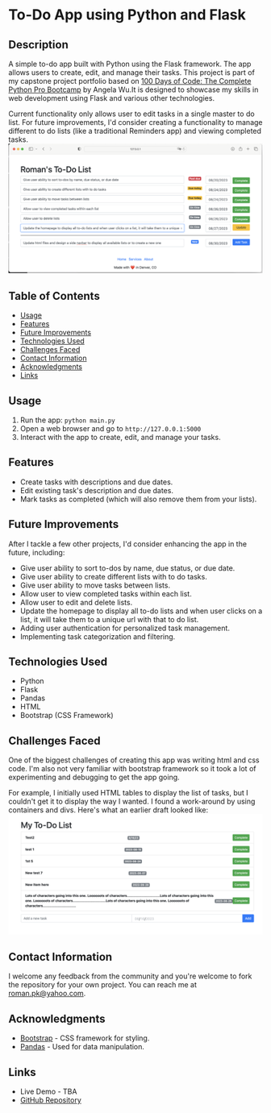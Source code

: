 # To-Do App using Python and Flask

## Description
A simple to-do app built with Python using the Flask framework. The app allows users to create, edit, and manage their tasks. This project is part of my capstone project portfolio based on [100 Days of Code: The Complete Python Pro Bootcamp](https://www.udemy.com/course/100-days-of-code/) by Angela Wu.It is designed to showcase my skills in web development using Flask and various other technologies.

Current functionality only allows user to edit tasks in a single master to do list. For future improvements, I'd consider creating a functionality to manage different to do lists (like a traditional Reminders app) and viewing completed tasks. 
![Current Version of the App](images/current-version-of-romans-to-do-app.png)

## Table of Contents
- [Usage](#usage)
- [Features](#features)
- [Future Improvements](#future-improvements)
- [Technologies Used](#technologies-used)
- [Challenges Faced](#challenges-faced)
- [Contact Information](#contact-information)
- [Acknowledgments](#acknowledgments)
- [Links](#links)


## Usage
1. Run the app: `python main.py`
2. Open a web browser and go to `http://127.0.0.1:5000`
3. Interact with the app to create, edit, and manage your tasks.

## Features
- Create tasks with descriptions and due dates.
- Edit existing task's description and due dates.
- Mark tasks as completed (which will also remove them from your lists).

## Future Improvements
After I tackle a few other projects, I'd consider enhancing the app in the future, including:
- Give user ability to sort to-dos by name, due status, or due date.
- Give user ability to create different lists with to do tasks.
- Give user ability to move tasks between lists.
- Allow user to view completed tasks within each list.
- Allow user to edit and delete lists. 
- Update the homepage to display all to-do lists and when user clicks on a list, it will take them to a unique url with that to do list.
- Adding user authentication for personalized task management.
- Implementing task categorization and filtering.

## Technologies Used
- Python
- Flask
- Pandas
- HTML
- Bootstrap (CSS Framework)

## Challenges Faced
One of the biggest challenges of creating this app was writing html and css code. I'm also not very familiar with bootstrap framework so it took a lot of experimenting and debugging to get the app going. 

For example, I initially used HTML tables to display the list of tasks, but I couldn't get it to display the way I wanted. I found a work-around by using containers and divs. Here's what an earlier draft looked like: 
![Earlier Version of the App](images/first-version-of-my-to-do-app.png)

## Contact Information
I welcome any feedback from the community and you're welcome to fork the repository for your own project. 
You can reach me at [roman.pk@yahoo.com](mailto:roman.pk@yahoo.com).

## Acknowledgments
- [Bootstrap](https://getbootstrap.com) - CSS framework for styling.
- [Pandas](https://pandas.pydata.org) - Used for data manipulation.

## Links
- Live Demo - TBA 
- [GitHub Repository](https://github.com/roman-pk/To-Do-App-Python-Flask)